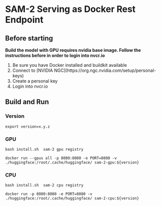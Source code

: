 # SAM-2 Serving as Docker Rest Endpoint

## Before starting
<b>Build the model with GPU requires nvidia base image. Follow the instructions before in order to login into nvcr.io</b> 

<ol>
<li>Be sure you have Docker installed and buildkit available</li> 
<li>Connect to [NVIDIA NGC](https://org.ngc.nvidia.com/setup/personal-keys)</li>
<li>Create a personal key</li>
<li>Login into nvcr.io</li>
</ol>

## Build and Run
### Version
```shell
export version=x.y.z
```
### GPU
```shell
bash install.sh  sam-2 gpu registry
```

```shell
docker run --gpus all -p 8080:8080 -e PORT=8080 -v ./huggingface:/root/.cache/huggingface/ sam-2-gpu:${version}
```

### CPU
```shell
bash install.sh  sam-2 cpu registry
```
```shell
docker run -p 8080:8080 -e PORT=8080 -v ./huggingface:/root/.cache/huggingface/ sam-2-cpu:${version}
```
